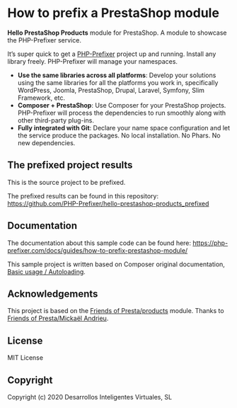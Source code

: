 # How to prefix a PrestaShop module

**Hello PrestaShop Products** module for PrestaShop. A module to showcase the PHP-Prefixer service.

It’s super quick to get a [PHP-Prefixer](https://php-prefixer.com/) project up and running. Install any library freely. PHP-Prefixer will manage your namespaces.

- **Use the same libraries across all platforms**: Develop your solutions using the same libraries for all the platforms you work in, specifically WordPress, Joomla, PrestaShop, Drupal, Laravel, Symfony, Slim Framework, etc.
- **Composer + PrestaShop**: Use Composer for your PrestaShop projects. PHP-Prefixer will process the dependencies to run smoothly along with other third-party plug-ins.
- **Fully integrated with Git**: Declare your name space configuration and let the service produce the packages. No local installation. No Phars. No new dependencies.

## The prefixed project results

This is the source project to be prefixed.

The prefixed results can be found in this repository: https://github.com/PHP-Prefixer/hello-prestashop-products_prefixed

## Documentation

The documentation about this sample code can be found here: https://php-prefixer.com/docs/guides/how-to-prefix-prestashop-module/

This sample project is written based on Composer original documentation, [Basic usage / Autoloading](https://getcomposer.org/doc/01-basic-usage.md#autoloading).

## Acknowledgements

This project is based on the [Friends of Presta/products](https://github.com/friends-of-presta/products) module. Thanks to [Friends of Presta/Mickaël Andrieu](https://github.com/friends-of-presta).

## License

MIT License

## Copyright

Copyright (c) 2020 Desarrollos Inteligentes Virtuales, SL
